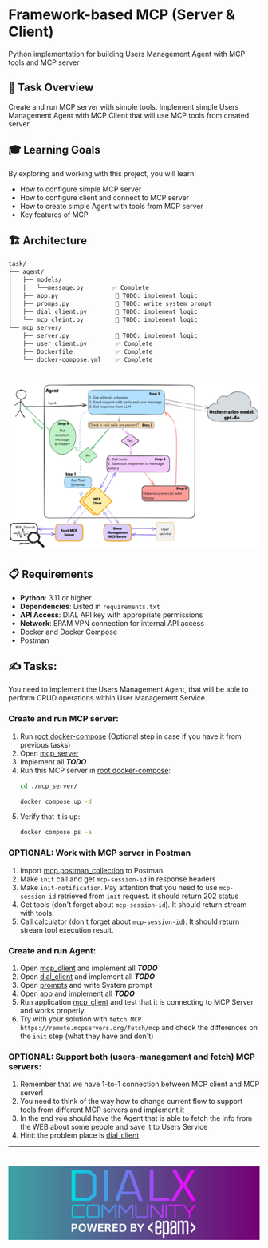 # Framework-based MCP (Server & Client)
Python implementation for building Users Management Agent with MCP tools and MCP server

## 🎯 Task Overview

Create and run MCP server with simple tools. Implement simple Users Management Agent with MCP Client that will use MCP tools from created server.

## 🎓 Learning Goals

By exploring and working with this project, you will learn:

- How to configure simple MCP server
- How to configure client and connect to MCP server
- How to create simple Agent with tools from MCP server
- Key features of MCP

## 🏗️ Architecture

```
task/
├── agent/
│   ├── models/           
│   │   └──message.py        ✅ Complete
│   ├── app.py                🚧 TODO: implement logic
│   ├── promps.py             🚧 TODO: write system prompt
│   ├── dial_client.py        🚧 TODO: implement logic
│   └── mcp_cleint.py         🚧 TODO: implement logic
└── mcp_server/               
    ├── server.py             🚧 TODO: implement logic
    ├── user_client.py        ✅ Complete
    ├── Dockerfile            ✅ Complete
    └── docker-compose.yml    ✅ Complete
```
# <img src="flow.png">

## 📋 Requirements

- **Python**: 3.11 or higher
- **Dependencies**: Listed in `requirements.txt`
- **API Access**: DIAL API key with appropriate permissions
- **Network**: EPAM VPN connection for internal API access
- Docker and Docker Compose
- Postman

## ✍️ Tasks:
You need to implement the Users Management Agent, that will be able to perform CRUD operations within User Management Service.

### Create and run MCP server:
1. Run [root docker-compose](docker-compose.yml) (Optional step in case if you have it from previous tasks)
2. Open [mcp_server](mcp_server/server.py)
3. Implement all ***TODO***
4. Run this MCP server in [root docker-compose](mcp_server/docker-compose.yml):
    ```bash
    cd ./mcp_server/
    ```
    ```bash
    docker compose up -d
    ```
5. Verify that it is up:
    ```bash
    docker compose ps -a
    ```

### OPTIONAL: Work with MCP server in Postman
1. Import [mcp.postman_collection](mcp.postman_collection.json) to Postman
2. Make `init` call and get `mcp-session-id` in response headers
3. Make `init-notification`. Pay attention that you need to use `mcp-session-id` retrieved from `init` request. it should return 202 status
4. Get tools (don't forget about `mcp-session-id`). It should return stream with tools.
5. Call calculator (don't forget about `mcp-session-id`). It should return stream tool execution result.


### Create and run Agent:
1. Open [mcp_client](agent/mcp_client.py) and implement all ***TODO***
2. Open [dial_client](agent/dial_client.py) and implement all ***TODO***
3. Open [prompts](agent/prompts.py) and write System prompt
4. Open [app](agent/app.py) and implement all ***TODO***
5. Run application [mcp_client](agent/app.py) and test that it is connecting to MCP Server and works properly
6. Try with your solution with `fetch MCP` `https://remote.mcpservers.org/fetch/mcp` and check the differences on the `init` step (what they have and don't)

### OPTIONAL: Support both (users-management and fetch) MCP servers:
1. Remember that we have 1-to-1 connection between MCP client and MCP server!
2. You need to think of the way how to change current flow to support tools from different MCP servers and implement it
3. In the end you should have the Agent that is able to fetch the info from the WEB about some people and save it to Users Service
4. Hint: the problem place is [dial_client](agent/dial_client.py)

---
# <img src="dialx-banner.png">